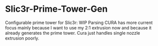 # Slic3r-Prime-Tower-Gen
Configurable prime tower for Slic3r: WIP
Parsing CURA has more current focus mainly because I want to use my 2:1 extrusion now and because it already generates the prime tower. Cura just handles single nozzle extrusion poorly.
